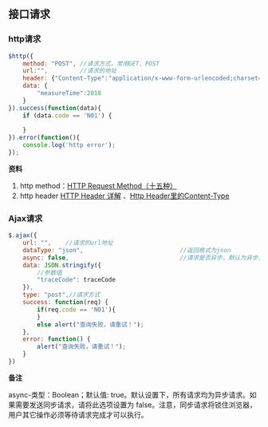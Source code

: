 ## 接口请求

### http请求

```javascript
$http({
    method: "POST",	//请求方式，常用GET、POST
    url:"",			//请求的地址
    header: {"Content-Type":"application/x-www-form-urlencoded;charset=UTF-8"},	//响应头部
    data: {
        "measureTime":2018
    }
}).success(function(data){
    if (data.code == 'N01') {
       
    }
}).error(function(){
    console.log('http error');
}); 
```

**资料**

1. http method：[HTTP Request Method（十五种）](#https://blog.csdn.net/wangxs_ooo/article/details/54287232)
2. http header [HTTP Header 详解](https://www.cnblogs.com/Joans/p/3956490.html)  、[Http Header里的Content-Type](https://www.cnblogs.com/52fhy/p/5436673.html)

### Ajax请求

```javascript
$.ajax({
    url: "",	//请求的url地址
    dataType: "json",							//返回格式为json
    async: false,								//请求是否异步，默认为异步，这也是ajax重要特性
    data: JSON.stringify({
        //参数值
        "traceCode": traceCode
    }),
    type: "post",//请求方式 
    success: function(req) {
        if(req.code == 'N01'){
        }
        else alert("查询失败，请重试！");
    },
    error: function() {
        alert("查询失败，请重试！");
    }
})
```

**备注**

async-类型：Boolean；默认值: true。默认设置下，所有请求均为异步请求。如果需要发送同步请求，请将此选项设置为 false。注意，同步请求将锁住浏览器，用户其它操作必须等待请求完成才可以执行。
